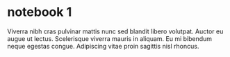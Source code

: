 # notebook 1

Viverra nibh cras pulvinar mattis nunc sed blandit libero volutpat. Auctor eu augue ut lectus. Scelerisque viverra mauris in aliquam. Eu mi bibendum neque egestas congue. Adipiscing vitae proin sagittis nisl rhoncus. 